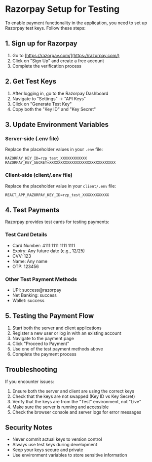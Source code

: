 # Razorpay Setup for Testing

To enable payment functionality in the application, you need to set up Razorpay test keys. Follow these steps:

## 1. Sign up for Razorpay

1. Go to [https://razorpay.com/](https://razorpay.com/)
2. Click on "Sign Up" and create a free account
3. Complete the verification process

## 2. Get Test Keys

1. After logging in, go to the Razorpay Dashboard
2. Navigate to "Settings" → "API Keys"
3. Click on "Generate Test Key"
4. Copy both the "Key ID" and "Key Secret"

## 3. Update Environment Variables

### Server-side (.env file)
Replace the placeholder values in your `.env` file:
```
RAZORPAY_KEY_ID=rzp_test_XXXXXXXXXXXX
RAZORPAY_KEY_SECRET=XXXXXXXXXXXXXXXXXXXXXXXXXXXXXX
```

### Client-side (client/.env file)
Replace the placeholder value in your `client/.env` file:
```
REACT_APP_RAZORPAY_KEY_ID=rzp_test_XXXXXXXXXXXX
```

## 4. Test Payments

Razorpay provides test cards for testing payments:

### Test Card Details
- Card Number: 4111 1111 1111 1111
- Expiry: Any future date (e.g., 12/25)
- CVV: 123
- Name: Any name
- OTP: 123456

### Other Test Payment Methods
- UPI: success@razorpay
- Net Banking: success
- Wallet: success

## 5. Testing the Payment Flow

1. Start both the server and client applications
2. Register a new user or log in with an existing account
3. Navigate to the payment page
4. Click "Proceed to Payment"
5. Use one of the test payment methods above
6. Complete the payment process

## Troubleshooting

If you encounter issues:

1. Ensure both the server and client are using the correct keys
2. Check that the keys are not swapped (Key ID vs Key Secret)
3. Verify that the keys are from the "Test" environment, not "Live"
4. Make sure the server is running and accessible
5. Check the browser console and server logs for error messages

## Security Notes

- Never commit actual keys to version control
- Always use test keys during development
- Keep your keys secure and private
- Use environment variables to store sensitive information
